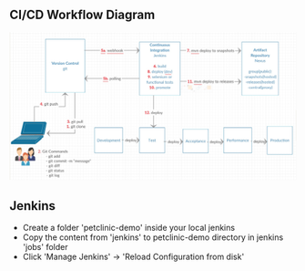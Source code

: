 ## CI/CD Workflow Diagram
![CICD Workflow](media/images/CICDWorkFlow.jpg)

## Jenkins

- Create a folder 'petclinic-demo' inside your local jenkins
- Copy the content from 'jenkins' to petclinic-demo directory in jenkins 'jobs' folder
- Click 'Manage Jenkins' -> 'Reload Configuration from disk'
